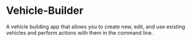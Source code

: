 # Vehicle-Builder
A vehicle building app that allows you to create new, edit, and use existing vehicles and perform actions with them in the command line.
